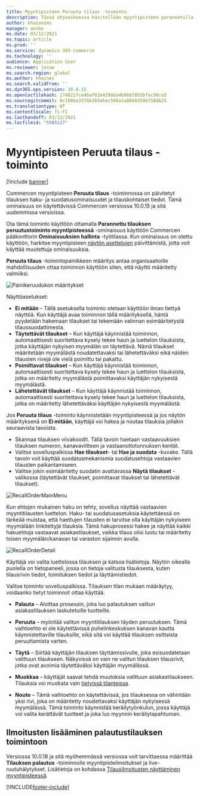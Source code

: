 ```yaml
---
title: Myyntipisteen Peruuta tilaus -toiminto
description: Tässä ohjeaiheessa käsitellään myyntipisteen parannetulla tilausten peruutussivuilla olevia ominaisuuksia.
author: hhainesms
manager: annbe
ms.date: 03/12/2021
ms.topic: article
ms.prod: ''
ms.service: dynamics-365-commerce
ms.technology: ''
audience: Application User
ms.reviewer: josaw
ms.search.region: global
ms.author: hhaines
ms.search.validFrom: ''
ms.dyn365.ops.version: 10.0.15
ms.openlocfilehash: 174821fce4baf81e4298da4b066f855bfec98ca5
ms.sourcegitcommit: 6c108be3378b365e6ec596a1a8666d59b758db25
ms.translationtype: HT
ms.contentlocale: fi-FI
ms.lasthandoff: 03/12/2021
ms.locfileid: "5585127"
---
```

# <a name="recall-order-operation-in-pos"></a>Myyntipisteen Peruuta tilaus -toiminto

[!include [banner](includes/banner.md)]

Commercen myyntipisteen **Peruuta tilaus** -toiminnossa on päivitetyt tilauksen haku- ja suodatusominaisuudet ja tilauskohtaiset tiedot. Tämä ominaisuus on käytettävissä Commercen versiossa 10.0.15 ja sitä uudemmissa versioissa.

Ota tämä toiminto käyttöön ottamalla **Parannettu tilauksen peruutustoiminto myyntipisteessä** -ominaisuus käyttöön Commercen pääkonttorin **Ominaisuuksien hallinta** -työtilassa. Kun ominaisuus on otettu käyttöön, harkitse myyntipisteen [näytön asettelujen](pos-screen-layouts.md) päivittämistä, jotta voit käyttää muutettuja ominaisuuksia.

**Peruuta tilaus** -toimintopainikkeen määritys antaa organisaatioille mahdollisuuden ottaa toiminnon käyttöön siten, että näyttö määritetty valmiiksi.

![Painikeruudukon määritykset](media/recallorderbuttongrid.png)

Näyttöasetukset:
- **Ei mitään** – Tällä asetuksella toiminto otetaan käyttöön ilman tiettyä näyttöä. Kun käyttäjä avaa toiminnon tällä määrityksellä, häntä pyydetään hakemaan tilaukset tai tekemään valinnan esimääritetystä tilaussuodattimesta.
- **Täytettävät tilaukset** – Kun käyttäjä käynnistää toiminnon, automaattisesti suoritettava kysely tekee haun ja luettelon tilauksista, jotka käyttäjän nykyisen myymälän on täytettävä. Nämä tilaukset määritetään myymälästä noudatettavaksi tai lähetettäväksi eikä näiden tilausten rivejä ole vielä poimittu tai pakattu.
- **Poimittavat tilaukset** – Kun käyttäjä käynnistää toiminnon, automaattisesti suoritettava kysely tekee haun ja luettelon tilauksista, jotka on määritetty myymälästä poimittavaksi käyttäjän nykyisestä myymälästä.
- **Lähetettävät tilaukset** – Kun käyttäjä käynnistää toiminnon, automaattisesti suoritettava kysely tekee haun ja luettelon tilauksista, jotka on määritetty lähetettäväksi käyttäjän nykyisestä myymälästä.

Jos **Peruuta tilaus** -toiminto käynnistetään myyntipisteessä ja jos näytön määrityksenä on **Ei mitään**, käyttäjä voi hakea ja noutaa tilauksia jollakin seuraavista tavoista.
- Skannaa tilauksen viivakoodit. Tällä tavoin haetaan vastaavuuksien tilauksen numeron, kanavaviitteen ja vastaanottotunnuksen kentät.
- Valitse sovelluspalkissa **Hae tilaukset**- tai **Hae ja suodata** -kuvake. Tällä tavoin voit käyttää suodatusmekanismia suodatusehtoja vastaavien tilausten paikantamiseen.
- Valitse jokin esimääritetty suodatin avattavassa **Näytä tilaukset** -valikossa (täytettävät tilaukset, poimittavat tilaukset tai lähetettävät tilaukset).

![RecallOrderMainMenu](media/recallordermain.png)

Kun ehtojen mukainen haku on tehty, sovellus näyttää vastaavien myyntitilausten luettelon. Haku- tai suodatusasetuksia käytettäessä on tärkeää muistaa, että haettujen tilausten ei tarvitse olla käyttäjän nykyiseen myymälään linkitettyjä tilauksia. Tämä hakuprosessi hakee ja näyttää kaikki hakuehtoja vastaavat asiakastilaukset, vaikka tilaus olisi luotu tai määritetty toisen myymälän/kanavan tai varaston sijainnin avulla.

![RecallOrderDetail](media/orderrecalldetail.png)

Käyttäjä voi valita luettelossa tilauksen ja katsoa lisätietoja. Näytön oikealla puolella on tietopaneeli, jossa on tietoja valitusta tilauksesta, kuten tilausrivin tiedot, toimituksen tiedot ja täyttämistiedot.

Valitse toiminto sovelluspalkissa. Tilauksen tilan mukaan määräytyy, voidaanko tietyt toiminnot ottaa käyttää.

- **Palauta** – Aloittaa prosessin, joka luo palautuksen valitun asiakastilauksen laskutetuille tuotteille.

- **Peruuta** – myöntää valitun myyntitilauksen täyden peruutuksen. Tämä vaihtoehto ei ole käytettävissä puhelinkeskuksen kanavan kautta käynnistettaville tilauksille, eikä sitä voi käyttää tilauksen osittaista peruuttamista varten.

- **Täytä** – Siirtää käyttäjän tilauksen täyttämissivulle, joka esisuodatetaan valittuun tilaukseen. Näkyvissä on vain ne valitun tilauksen tilausrivit, jotka ovat avoimia täytettäväksi käyttäjän myymälässä.

- **Muokkaa** – käyttäjät saavat tehdä muutoksia valittuun asiakastilaukseen. Tilauksia voi muokata vain [tietyissä tilanteissa](customer-orders-overview.md#edit-an-existing-customer-order).

- **Nouto** – Tämä vaihtoehto on käytettävissä, jos tilauksessa on vähintään yksi rivi, joka on määritetty noudettavaksi käyttäjän nykyisessä myymälässä. Tämä toiminto käynnistää keräilytyönkulun, jossa käyttäjä voi valita kerättävät tuotteet ja joka luo myynnin keräilytapahtuman.

## <a name="add-notifications-to-the-recall-order-operation"></a>Ilmoitusten lisääminen palautustilauksen toimintoon

Versiossa 10.0.18 ja sitä myöhemmässä versiossa voit tarvittaessa määrittää **Tilauksen palautus** -toiminnolle myyntipisteilmoitukset ja live- ruutuhälytykset. Lisätietoja on kohdassa [Tilausilmoitusten näyttäminen myyntipisteessä](notifications-pos.md).  

[!INCLUDE[footer-include](../includes/footer-banner.md)]
